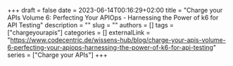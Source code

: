 +++ 
draft = false
date = 2023-06-14T00:16:29+02:00
title = "Charge your APIs Volume 6: Perfecting Your APIOps - Harnessing the Power of k6 for API Testing"
description = ""
slug = ""
authors = []
tags = ["chargeyourapis"]
categories = []
externalLink = "https://www.codecentric.de/wissens-hub/blog/charge-your-apis-volume-6-perfecting-your-apiops-harnessing-the-power-of-k6-for-api-testing"
series = ["Charge your APIs"]
+++
